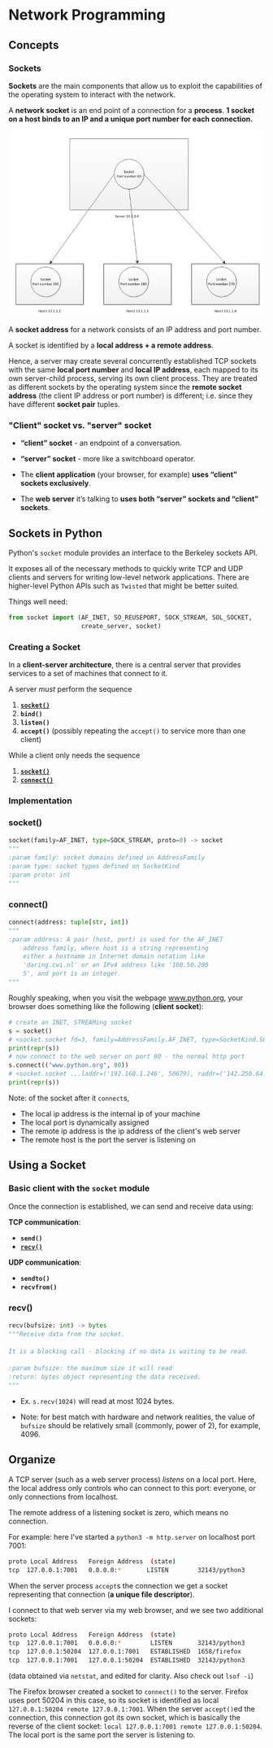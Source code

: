 # Network Programming

## Concepts

### Sockets

**Sockets** are the main components that allow us to exploit the capabilities of the operating system to interact with the network.

A **network socket** is an end point of a connection for a **process**. **1 socket on a host binds to an IP and a unique port number for each connection.**

![socket on a webserver](./socket_on_a_webserver.jpg)

A **socket address** for a network consists of an IP address and port number.

A socket is identified by a **local address + a remote address**.

Hence, a server may create several concurrently established TCP sockets with the same **local port number** and **local IP address**, each mapped to its own server-child process, serving its own client process. They are treated as different sockets by the operating system since the **remote socket address** (the client IP address or port number) is different; i.e. since they have different **socket pair** tuples.

### "Client" socket vs. "server" socket

* **“client” socket** - an endpoint of a conversation.

* **“server” socket** - more like a switchboard operator.

* The **client application** (your browser, for example) **uses “client” sockets exclusively**.

* The **web server** it’s talking to **uses both “server” sockets and “client” sockets**.

## Sockets in Python

Python's `socket` module provides an interface to the Berkeley sockets API.

It exposes all of the necessary methods to quickly write TCP and UDP clients and servers for writing low-level network applications. There are higher-level Python APIs such as `Twisted` that might be better suited.

Things well need:

```python
from socket import (AF_INET, SO_REUSEPORT, SOCK_STREAM, SOL_SOCKET,
                    create_server, socket)
```

### Creating a Socket


In a **client-server architecture**, there is a central server that provides services to a set of machines that connect to it.

A server *must* perform the sequence

1. [**`socket()`**](#socket())
2. **`bind()`**
3. **`listen()`**
4. **`accept()`** (possibly repeating the `accept()` to service more than one client)

While a client only needs the sequence

1. [**`socket()`**](#socket())
2. [**`connect()`**](#connect())

### Implementation

### socket()

```python
socket(family=AF_INET, type=SOCK_STREAM, proto=0) -> socket
"""
:param family: socket domains defined on AddressFamily
:param type: socket types defined on SocketKind
:param proto: int
"""
```

### connect()

```python
connect(address: tuple[str, int])
"""
:param address: A pair (host, port) is used for the AF_INET
    address family, where host is a string representing
    either a hostname in Internet domain notation like
    'daring.cwi.nl' or an IPv4 address like '100.50.200
    5', and port is an integer.
"""
```

Roughly speaking, when you visit the webpage www.python.org, your browser does something like the following (**client socket**):

```python
# create an INET, STREAMing socket
s = socket()
# <socket.socket fd=3, family=AddressFamily.AF_INET, type=SocketKind.SOCK_STREAM, proto=0, laddr=('0.0.0.0', 0)>
print(repr(s))
# now connect to the web server on port 80 - the normal http port
s.connect(("www.python.org", 80))
# <socket.socket ...laddr=('192.168.1.246', 50679), raddr=('142.250.64.68', 80)>
print(repr(s))
```

Note: of the socket after it `connect`s,

* The local ip address is the internal ip of your machine
* The local port is dynamically assigned
* The remote ip address is the ip address of the client's web server
* The remote host is the port the server is listening on

## Using a Socket

### Basic client with the `socket` module

Once the connection is established, we can send and receive data using:

**TCP communication**:

* **`send()`**
* [**`recv()`**](#recv())

**UDP communication**:

* **`sendto()`**
* **`recvfrom()`**

### recv()

```python
recv(bufsize: int) -> bytes
"""Receive data from the socket.

It is a blocking call - blocking if no data is waiting to be read.

:param bufsize: the maximum size it will read
:return: bytes object representing the data received.
"""
```

* Ex. `s.recv(1024)` will read at most 1024 bytes.

* Note: for best match with hardware and network realities, the value of `bufsize` should be relatively small (commonly, power of 2), for example, 4096.

## Organize

A TCP server (such as a web server process) *listens* on a local port. Here, the local address only controls who can connect to this port: everyone, or only connections from localhost.

The remote address of a listening socket is zero, which means no connection.

For example: here I've started a `python3 -m http.server` on localhost port 7001:

```bash
proto Local Address   Foreign Address  (state)
tcp  127.0.0.1:7001   0.0.0.0:*       LISTEN        32143/python3
```

When the server process `accept`s the connection we get a socket representing that connection (**a unique file descriptor**).

I connect to that web server via my web browser, and we see two additional sockets:

```bash
proto Local Address   Foreign Address  (state)
tcp  127.0.0.1:7001   0.0.0.0:*        LISTEN       32143/python3
tcp  127.0.0.1:50204  127.0.0.1:7001   ESTABLISHED  1658/firefox
tcp  127.0.0.1:7001   127.0.0.1:50204  ESTABLISHED  32143/python3
```

(data obtained via `netstat`, and edited for clarity. Also check out `lsof -i`)

The Firefox browser created a socket to `connect()` to the server. Firefox uses port 50204 in this case, so its socket is identified as local `127.0.0.1:50204 remote 127.0.0.1:7001`. When the server `accept()`ed the connection, this connection got its own socket, which is basically the reverse of the client socket: `local 127.0.0.1:7001 remote 127.0.0.1:50204`. The local port is the same port the server is listening to.
